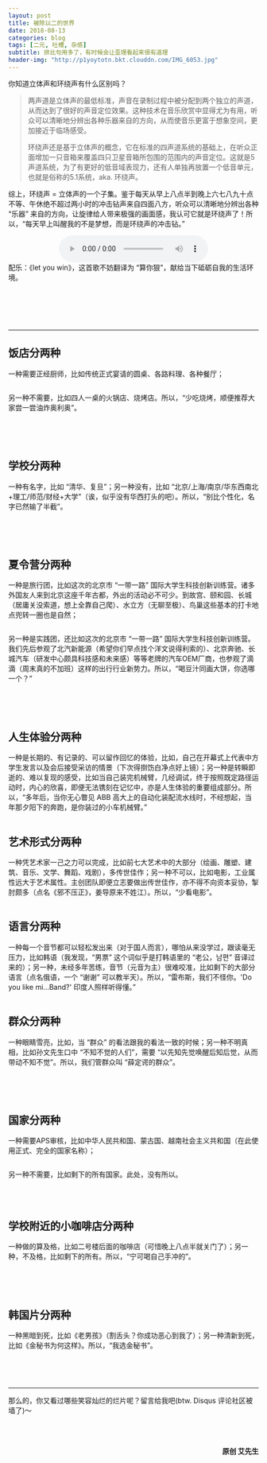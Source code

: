 ```yaml
---
layout: post
title: 被除以二的世界
date: 2018-08-13
categories: blog
tags: [二元, 吐槽, 杂感]
subtitle: 排比句用多了，有时候会让歪理看起来很有道理
header-img: "http://p1yoytotn.bkt.clouddn.com/IMG_6053.jpg"
---
```


你知道立体声和环绕声有什么区别吗？

>两声道是立体声的最低标准，声音在录制过程中被分配到两个独立的声道，从而达到了很好的声音定位效果。这种技术在音乐欣赏中显得尤为有用，听众可以清晰地分辨出各种乐器来自的方向，从而使音乐更富于想象空间，更加接近于临场感受。
>
>环绕声还是基于立体声的概念，它在标准的四声道系统的基础上，在听众正面增加一只音箱来覆盖四只卫星音箱所包围的范围内的声音定位。这就是5声道系统，为了有更好的低音域表现力，还有人单独再放置一个低音单元，也就是俗称的5.1系统，aka. 环绕声。


综上，环绕声 = 立体声的一个子集。鉴于每天从早上八点半到晚上六七八九十点不等、午休绝不超过两小时的冲击钻声来自四面八方，听众可以清晰地分辨出各种 “乐器” 来自的方向，让旋律给人带来极强的画面感，我认可它就是环绕声了！所以，“每天早上叫醒我的不是梦想，而是环绕声的冲击钻。”

<div align="center">
<audio width="100%" height="100%" controls="controls" autoplay="autoplay">
  <source src="http://p1yoytotn.bkt.clouddn.com/Let%20You%20Win-Macy%20Gray.mp3" type="audio/mp3" />
</audio>
</div>
配乐：《let you win》，这首歌不妨翻译为 “算你狠”，献给当下砥砺自我的生活环境。

<br><br><br><br>

---


## 饭店分两种

一种需要正经厨师，比如传统正式宴请的圆桌、各路料理、各种餐厅；

<div align="center"><img src="http://p1yoytotn.bkt.clouddn.com/fancy%20restaurant.jpg" alt="" /></div>

另一种不需要，比如四人一桌的火锅店、烧烤店。所以，“少吃烧烤，顺便推荐大家尝一尝油炸奥利奥”。
<div align="center"><img src="http://p1yoytotn.bkt.clouddn.com/fried%20oreos.jpg" alt="" /></div>


<br><br>

## 学校分两种


一种有名字，比如 “清华、复旦”；另一种没有，比如 “北京/上海/南京/华东西南北+理工/师范/财经+大学”（诶，似乎没有华西打头的吧）。所以，“别比个性化，名字已然输了半截”。
<div align="center"><img src="http://p1yoytotn.bkt.clouddn.com/IMG_6945.PNG" alt="" /></div>



<br><br>
## 夏令营分两种


一种是旅行团，比如这次的北京市 “一带一路” 国际大学生科技创新训练营。诸多外国友人来到北京这座千年古都，外出的活动必不可少。到故宫、颐和园、长城（居庸关没索道，想上全靠自己爬）、水立方（无聊至极）、鸟巢这些基本的打卡地点兜转一圈也是自然；
<div align="center"><img src="http://p1yoytotn.bkt.clouddn.com/group%20photo%20under%20Great%20Wall.jpg" alt="" /></div>




另一种是实践团，还比如这次的北京市 “一带一路” 国际大学生科技创新训练营。我们先后参观了北汽新能源（希望你们早点找个洋文说得利索的）、北京奔驰、长城汽车（研发中心颇具科技感和未来感）等等老牌的汽车OEM厂商，也参观了滴滴（周末真的不加班）这样的出行行业新势力。所以，“喝豆汁同画大饼，你选哪一个？”
<div align="center"><img src="http://p1yoytotn.bkt.clouddn.com/GWM%20R%26D%20Center.JPG" alt="" /></div>




<br><br>

## 人生体验分两种


一种是长期的、有记录的、可以留作回忆的体验，比如，自己在开幕式上代表中方学生发言以及会后接受采访的情景（下次得捯饬白净点好上镜）；另一种是转瞬即逝的、难以复现的感受，比如当自己装完机械臂，几经调试，终于按照既定路径运动时，内心的欣喜，即便无法镌刻在记忆中，亦是人生体验的重要组成部分。所以，“多年后，当你无心瞥见 ABB 高大上的自动化装配流水线时，不经想起，当年那夕阳下的奔跑，是你装过的小车机械臂。”
<div align="center"><img src="http://p1yoytotn.bkt.clouddn.com/%E7%8E%8B%E5%A4%A7%E9%94%A4.png" alt="" /></div>


## 艺术形式分两种


一种凭艺术家一己之力可以完成，比如前七大艺术中的大部分（绘画、雕塑、建筑、音乐、文学、舞蹈、戏剧），多传世佳作；另一种不可以，比如电影，工业属性远大于艺术属性。主创团队即便立志要做出传世佳作，亦不得不向资本妥协，掣肘颇多（点名《邪不压正》，姜导原来不姓江）。所以，“少看电影”。
<div align="center"><img src="http://p1yoytotn.bkt.clouddn.com/%E5%A7%9C%E6%96%87.jpg" alt="" /></div>



## 语言分两种


一种每一个音节都可以轻松发出来（对于国人而言），哪怕从来没学过，跟读毫无压力，比如韩语（我发现，“男票” 这个词似乎是打韩语里的 “老公，남편” 音译过来的）；另一种，未经多年苦练，音节（元音为主）很难咬准，比如剩下的大部分语言（点名俄语，一个 “谢谢” 可以教半天）。所以，“雷布斯，我们不怪你。'Do you like mi...Band?' 印度人照样听得懂。”
<div align="center"><img src="http://p1yoytotn.bkt.clouddn.com/Lebs.jpg" alt="" /></div>





## 群众分两种


一种眼睛雪亮，比如，当 “群众” 的看法跟我的看法一致的时候；另一种不明真相，比如孙文先生口中 “不知不觉的人们”，需要 “以先知先觉唤醒后知后觉，从而带动不知不觉”。所以，我们管群众叫 “薛定谔的群众”。
<div align="center"><img src="http://p1yoytotn.bkt.clouddn.com/Schroedinger.jpg" alt="" /></div>




<br><br>

## 国家分两种


一种需要APS审核，比如中华人民共和国、蒙古国、越南社会主义共和国（在此使用正式、完全的国家名称）；
<div align="center"><img src="http://p1yoytotn.bkt.clouddn.com/flag%20of%20vietnam.png" alt="" /></div>


另一种不需要，比如剩下的所有国家。此处，没有所以。




<br><br>
## 学校附近的小咖啡店分两种


一种做的算及格，比如二号楼后面的咖啡店（可惜晚上八点半就关门了）；另一种，不及格，比如剩下的所有。所以，“宁可喝自己手冲的”。
<div align="center"><img src="http://p1yoytotn.bkt.clouddn.com/sucks.jpg" alt="" /></div>





<br><br>
## 韩国片分两种
一种黑暗到死，比如《老男孩》（割舌头？你成功恶心到我了）；另一种清新到死，比如《金秘书为何这样》。所以，“我选金秘书”。
<div align="center"><img src="http://p1yoytotn.bkt.clouddn.com/Secretary%20Kim.jpg" alt="" /></div>

<br><br>

---

那么的，你又看过哪些笑容灿烂的烂片呢？留言给我吧(btw. Disqus 评论社区被墙了)～


<br><br>
<div align="right"><b>原创 艾先生</b></div>
